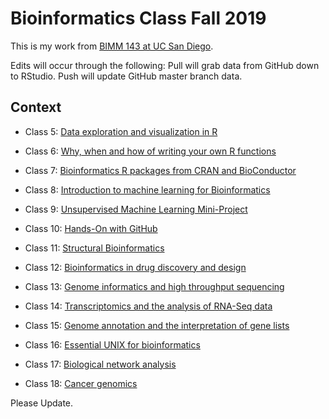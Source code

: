 # Bioinformatics Class Fall 2019

This is my work from [BIMM 143 at UC San Diego](https://bioboot.github.io/bimm143_F19/).

Edits will occur through the following:
Pull will grab data from GitHub down to RStudio. 
Push will update GitHub master branch data.

## Context
- Class 5: [Data exploration and visualization in R](https://github.com/TaipeiBoi/BIMM143/blob/master/191015%20Lecture%205/Class05.R)


- Class 6: [Why, when and how of writing your own R functions](https://github.com/TaipeiBoi/BIMM143/blob/master/191017%20Class06/Knit-Function.md)


- Class 7: [Bioinformatics R packages from CRAN and BioConductor](https://github.com/TaipeiBoi/BIMM143/blob/master/191022_Class07/191022_Class07.md)


- Class 8: [Introduction to machine learning for Bioinformatics]()


- Class 9: [Unsupervised Machine Learning Mini-Project]()


- Class 10: [Hands-On with GitHub]()


- Class 11: [Structural Bioinformatics]()


- Class 12: [Bioinformatics in drug discovery and design]()


- Class 13: [Genome informatics and high throughput sequencing]()


- Class 14: [Transcriptomics and the analysis of RNA-Seq data]()


- Class 15: [Genome annotation and the interpretation of gene lists]()


- Class 16: [Essential UNIX for bioinformatics]()


- Class 17: [Biological network analysis]()


- Class 18: [Cancer genomics]()


Please Update.
